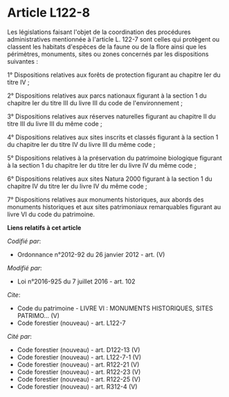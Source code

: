 # Article L122-8

Les législations faisant l'objet de la coordination des procédures administratives mentionnée à l'article L. 122-7 sont
celles qui protègent ou classent les habitats d'espèces de la faune ou de la flore ainsi que les périmètres, monuments, sites
ou zones concernés par les dispositions suivantes :

1° Dispositions relatives aux forêts de protection figurant au chapitre Ier du titre IV ;

2° Dispositions relatives aux parcs nationaux figurant à la section 1 du chapitre Ier du titre III du livre III du code de
l'environnement ;

3° Dispositions relatives aux réserves naturelles figurant au chapitre II du titre III du livre III du même code ;

4° Dispositions relatives aux sites inscrits et classés figurant à la section 1 du chapitre Ier du titre IV du livre III du
même code ;

5° Dispositions relatives à la préservation du patrimoine biologique figurant à la section 1 du chapitre Ier du titre Ier du
livre IV du même code ;

6° Dispositions relatives aux sites Natura 2000 figurant à la section 1 du chapitre IV du titre Ier du livre IV du même
code ;

7° Dispositions relatives aux monuments historiques, aux abords des monuments historiques et aux sites patrimoniaux
remarquables figurant au livre VI du code du patrimoine.

**Liens relatifs à cet article**

_Codifié par_:

  - Ordonnance n°2012-92 du 26 janvier 2012 - art. (V)

_Modifié par_:

  - Loi n°2016-925 du 7 juillet 2016 - art. 102

_Cite_:

  - Code du patrimoine -  LIVRE VI : MONUMENTS HISTORIQUES, SITES PATRIMO... (V)
  - Code forestier (nouveau) - art. L122-7

_Cité par_:

  - Code forestier (nouveau) - art. D122-13 (V)
  - Code forestier (nouveau) - art. L122-7-1 (V)
  - Code forestier (nouveau) - art. R122-21 (V)
  - Code forestier (nouveau) - art. R122-23 (V)
  - Code forestier (nouveau) - art. R122-25 (V)
  - Code forestier (nouveau) - art. R312-4 (V)
